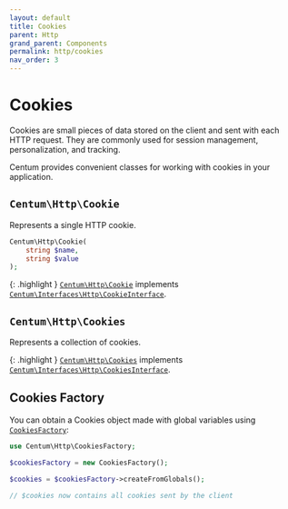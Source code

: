 ```yaml
---
layout: default
title: Cookies
parent: Http
grand_parent: Components
permalink: http/cookies
nav_order: 3
---
```




# Cookies

Cookies are small pieces of data stored on the client and sent with each HTTP request.
They are commonly used for session management, personalization, and tracking.

Centum provides convenient classes for working with cookies in your application.



## `Centum\Http\Cookie`

Represents a single HTTP cookie.

```php
Centum\Http\Cookie(
    string $name,
    string $value
);
```

{: .highlight }
[`Centum\Http\Cookie`](https://github.com/SidRoberts/centum/blob/development/src/Http/Cookie.php) implements [`Centum\Interfaces\Http\CookieInterface`](https://github.com/SidRoberts/centum/blob/development/src/Interfaces/Http/CookieInterface.php).



## `Centum\Http\Cookies`

Represents a collection of cookies.

{: .highlight }
[`Centum\Http\Cookies`](https://github.com/SidRoberts/centum/blob/development/src/Http/Cookies.php) implements [`Centum\Interfaces\Http\CookiesInterface`](https://github.com/SidRoberts/centum/blob/development/src/Interfaces/Http/CookiesInterface.php).



## Cookies Factory

You can obtain a Cookies object made with global variables using [`CookiesFactory`](https://github.com/SidRoberts/centum/blob/development/src/Http/CookiesFactory.php):

```php
use Centum\Http\CookiesFactory;

$cookiesFactory = new CookiesFactory();

$cookies = $cookiesFactory->createFromGlobals();

// $cookies now contains all cookies sent by the client
```
